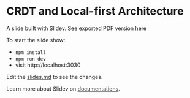 # CRDT and Local-first Architecture

A slide built with Slidev. See exported PDF version [here](./slides.pdf)


To start the slide show:

- `npm install`
- `npm run dev`
- visit http://localhost:3030

Edit the [slides.md](./slides.md) to see the changes.

Learn more about Slidev on [documentations](https://sli.dev/).
